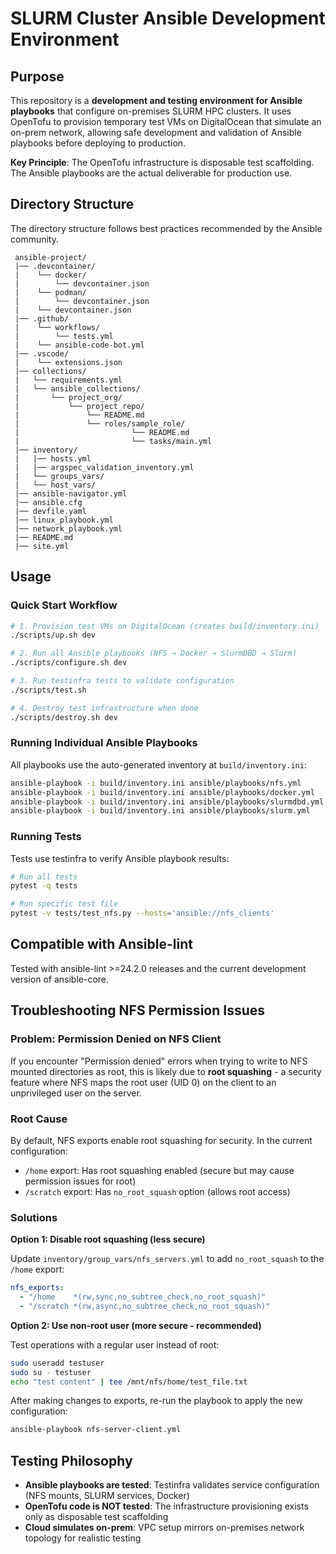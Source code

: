 # SLURM Cluster Ansible Development Environment

## Purpose

This repository is a **development and testing environment for Ansible playbooks** that configure on-premises SLURM HPC clusters. It uses OpenTofu to provision temporary test VMs on DigitalOcean that simulate an on-prem network, allowing safe development and validation of Ansible playbooks before deploying to production.

**Key Principle**: The OpenTofu infrastructure is disposable test scaffolding. The Ansible playbooks are the actual deliverable for production use.

## Directory Structure

The directory structure follows best practices recommended by the Ansible
community.

```
 ansible-project/
 |── .devcontainer/
 |    └── docker/
 |        └── devcontainer.json
 |    └── podman/
 |        └── devcontainer.json
 |    └── devcontainer.json
 |── .github/
 |    └── workflows/
 |        └── tests.yml
 |    └── ansible-code-bot.yml
 |── .vscode/
 |    └── extensions.json
 |── collections/
 |   └── requirements.yml
 |   └── ansible_collections/
 |       └── project_org/
 |           └── project_repo/
 |               └── README.md
 |               └── roles/sample_role/
 |                         └── README.md
 |                         └── tasks/main.yml
 |── inventory/
 |   |── hosts.yml
 |   |── argspec_validation_inventory.yml
 |   └── groups_vars/
 |   └── host_vars/
 |── ansible-navigator.yml
 |── ansible.cfg
 |── devfile.yaml
 |── linux_playbook.yml
 |── network_playbook.yml
 |── README.md
 |── site.yml
```

## Usage

### Quick Start Workflow

```bash
# 1. Provision test VMs on DigitalOcean (creates build/inventory.ini)
./scripts/up.sh dev

# 2. Run all Ansible playbooks (NFS → Docker → SlurmDBD → Slurm)
./scripts/configure.sh dev

# 3. Run testinfra tests to validate configuration
./scripts/test.sh

# 4. Destroy test infrastructure when done
./scripts/destroy.sh dev
```

### Running Individual Ansible Playbooks

All playbooks use the auto-generated inventory at `build/inventory.ini`:

```bash
ansible-playbook -i build/inventory.ini ansible/playbooks/nfs.yml
ansible-playbook -i build/inventory.ini ansible/playbooks/docker.yml
ansible-playbook -i build/inventory.ini ansible/playbooks/slurmdbd.yml
ansible-playbook -i build/inventory.ini ansible/playbooks/slurm.yml
```

### Running Tests

Tests use testinfra to verify Ansible playbook results:

```bash
# Run all tests
pytest -q tests

# Run specific test file
pytest -v tests/test_nfs.py --hosts='ansible://nfs_clients'
```

## Compatible with Ansible-lint

Tested with ansible-lint >=24.2.0 releases and the current development version
of ansible-core.

## Troubleshooting NFS Permission Issues

### Problem: Permission Denied on NFS Client

If you encounter "Permission denied" errors when trying to write to NFS mounted directories as root, this is likely due to **root squashing** - a security feature where NFS maps the root user (UID 0) on the client to an unprivileged user on the server.

### Root Cause

By default, NFS exports enable root squashing for security. In the current configuration:
- `/home` export: Has root squashing enabled (secure but may cause permission issues for root)
- `/scratch` export: Has `no_root_squash` option (allows root access)

### Solutions

**Option 1: Disable root squashing (less secure)**

Update `inventory/group_vars/nfs_servers.yml` to add `no_root_squash` to the `/home` export:

```yaml
nfs_exports:
  - "/home    *(rw,sync,no_subtree_check,no_root_squash)"
  - "/scratch *(rw,async,no_subtree_check,no_root_squash)"
```

**Option 2: Use non-root user (more secure - recommended)**

Test operations with a regular user instead of root:

```bash
sudo useradd testuser
sudo su - testuser
echo "test content" | tee /mnt/nfs/home/test_file.txt
```

After making changes to exports, re-run the playbook to apply the new configuration:

```bash
ansible-playbook nfs-server-client.yml
```

## Testing Philosophy

- **Ansible playbooks are tested**: Testinfra validates service configuration (NFS mounts, SLURM services, Docker)
- **OpenTofu code is NOT tested**: The infrastructure provisioning exists only as disposable test scaffolding
- **Cloud simulates on-prem**: VPC setup mirrors on-premises network topology for realistic testing
